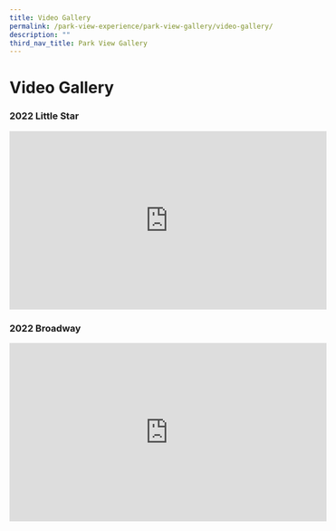 ```yaml
---
title: Video Gallery
permalink: /park-view-experience/park-view-gallery/video-gallery/
description: ""
third_nav_title: Park View Gallery
---
```

# **Video Gallery**

### 2022 Little Star 






<iframe width="560" height="315" src="https://www.youtube.com/embed/yQ-aR0oO2pY?start=1" title="YouTube video player" frameborder="0" allow="accelerometer; autoplay; clipboard-write; encrypted-media; gyroscope; picture-in-picture" allowfullscreen></iframe>

<h3>2022 Broadway</h3>

<iframe width="560" height="315" src="https://www.youtube.com/embed/Qwbid-bEGoM?start=1" title="YouTube video player" frameborder="0" allow="accelerometer; autoplay; clipboard-write; encrypted-media; gyroscope; picture-in-picture" allowfullscreen></iframe>